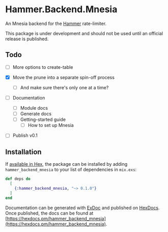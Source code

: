 # Hammer.Backend.Mnesia

An Mnesia backend for the [Hammer](https://github.com/ExHammer/hammer) rate-limiter.

This package is under development and should not be used until an official release
is published.


## Todo

- [ ] More options to create-table
- [x] Move the prune into a separate spin-off process
  - [ ] And make sure there's only one at a time?
- [ ] Documentation
  - [ ] Module docs
  - [ ] Generate docs
  - [ ] Getting-started guide
    - [ ] How to set up Mnesia
- [ ] Publish v0.1


## Installation

If [available in Hex](https://hex.pm/docs/publish), the package can be installed
by adding `hammer_backend_mnesia` to your list of dependencies in `mix.exs`:

```elixir
def deps do
  [
    {:hammer_backend_mnesia, "~> 0.1.0"}
  ]
end
```

Documentation can be generated with [ExDoc](https://github.com/elixir-lang/ex_doc)
and published on [HexDocs](https://hexdocs.pm). Once published, the docs can
be found at [https://hexdocs.pm/hammer_backend_mnesia](https://hexdocs.pm/hammer_backend_mnesia).

